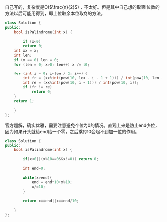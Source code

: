 自己写的，复杂度是O($\frac{n}{2}$)
，不太好。但是其中自己想的取第i位数的方法以后可能用得到，即上位取余本位取商的方法。
```cpp
class Solution {
public:
    bool isPalindrome(int x) {
        
        if (x<0)
		return 0;
	int xx = x;
	int len;
	if (x == 0) len = 0;
	for (len = 0; x>0; len++) x /= 10;

	for (int i = 0; i<len / 2; i++) {
		int fr = (xx%int(pow(10, len - i - 1 + 1))) / int(pow(10, len - i - 1));
		int re = (xx%int(pow(10, i + 1))) / int(pow(10, i));
		if (fr != re)
			return 0;
	}
	return 1;
            
    }
};
```
官方题解，确实优雅，需要注意避免个位为0的情况。直观上来是防止end少位，因为如果开头就给end给一个零，之后乘的10会起不到加一位的作用。
```cpp
class Solution {
public:
    bool isPalindrome(int x) {
        
        if(x<0||(x%10==0&&x!=0)) return 0;
        
        int end=0;
        
        while(x>end){
            end = end*10+x%10;
            x/=10;
        }
        
        return x==end||x==end/10;
        
    }
};
```
